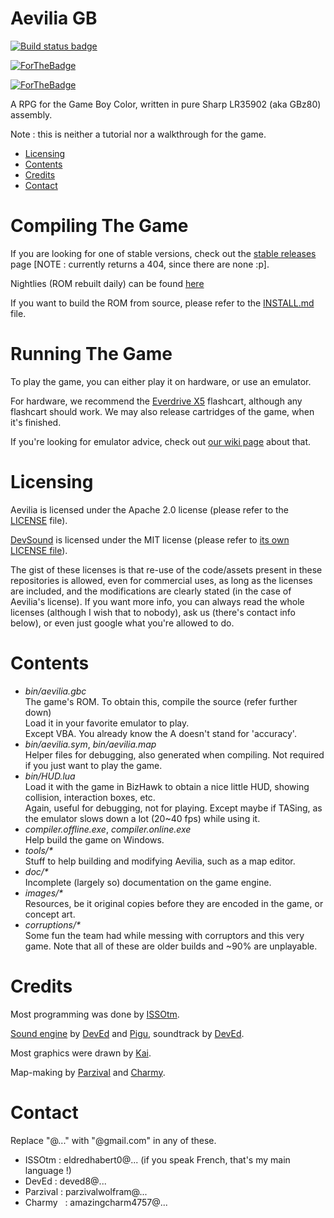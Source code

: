 # Aevilia GB

[![Build status badge](https://img.shields.io/badge/dynamic/json.svg?label=build&colorB=green&query=status&uri=https%3A%2F%2Fissotm.github.io%2Fbuild.json)](https://issotm.github.io/aevilia.html)

[![ForTheBadge](https://forthebadge.com/images/featured/featured-powered-by-electricity.svg)](https://forthebadge.com)

[![ForTheBadge](https://forthebadge.com/images/featured/featured-uses-badges.svg)](https://forthebadge.com)


A RPG for the Game Boy Color, written in pure Sharp LR35902 (aka GBz80) assembly.

Note : this is neither a tutorial nor a walkthrough for the game.


- [Licensing](#licensing)
- [Contents](#contents)
- [Credits](#credits)
- [Contact](#contact)


# Compiling The Game

If you are looking for one of stable versions, check out the [stable releases](http://github.com/ISSOtm/Aevilia-GB/releases/tag/stable) page [NOTE : currently returns a 404, since there are none :p].

Nightlies (ROM rebuilt daily) can be found [here](http://issotm.github.io/aevilia_nightly.gbc)

If you want to build the ROM from source, please refer to the [INSTALL.md](http://github.com/ISSOtm/Aevilia-GB/blob/master/INSTALL.md) file.


# Running The Game

To play the game, you can either play it on hardware, or use an emulator.

For hardware, we recommend the [Everdrive X5](https://krikzz.com/store/home/47-everdrive-gb.html) flashcart, although any flashcart should work. We may also release cartridges of the game, when it's finished.

If you're looking for emulator advice, check out [our wiki page](http://github.com/ISSOtm/Aevilia-GB/wiki/Emulators) about that.


# Licensing

Aevilia is licensed under the Apache 2.0 license (please refer to the [LICENSE](http://github.com/ISSOtm/Aevilia-GB/blob/master/LICENSE) file).

[DevSound](http://github.com/DevEd2/DevSound/) is licensed under the MIT license (please refer to [its own LICENSE file](http://github.com/DevEd2/DevSound/blob/master/LICENSE)).

The gist of these licenses is that re-use of the code/assets present in these repositories is allowed, even for commercial uses, as long as the licenses are included, and the modifications are clearly stated (in the case of Aevilia's license). If you want more info, you can always read the whole licenses (although I wish that to nobody), ask us (there's contact info below), or even just google what you're allowed to do.


# Contents

- _bin/aevilia.gbc_<br/>
  The game's ROM. To obtain this, compile the source (refer further down)<br>Load it in your favorite emulator to play.<br/>
  Except VBA. You already know the A doesn't stand for 'accuracy'.<br/>
- _bin/aevilia.sym_, _bin/aevilia.map_<br/>
  Helper files for debugging, also generated when compiling. Not required if you just want to play the game.
- _bin/HUD.lua_<br/>
  Load it with the game in BizHawk to obtain a nice little HUD, showing collision, interaction boxes, etc.<br/>
  Again, useful for debugging, not for playing. Except maybe if TASing, as the emulator slows down a lot (20~40 fps) while using it.
- _compiler.offline.exe_, _compiler.online.exe_<br/>
  Help build the game on Windows.
- _tools/*_<br/>
  Stuff to help building and modifying Aevilia, such as a map editor.
- _doc/*_<br/>
  Incomplete (largely so) documentation on the game engine.
- _images/*_<br/>
  Resources, be it original copies before they are encoded in the game, or concept art.
- _corruptions/*_<br/>
  Some fun the team had while messing with corruptors and this very game. Note that all of these are older builds and ~90% are unplayable.


# Credits

Most programming was done by [ISSOtm](http://github.com/ISSOtm/).

[Sound engine](http://github.com/DevEd2/DevSound/) by [DevEd](http://github.com/DevEd2/) and [Pigu](http://github.com/Pigu-A/), soundtrack by [DevEd](http://github.com/DevEd2/).

Most graphics were drawn by [Kai](http://github.com/kaikun97).

Map-making by [Parzival](http://github.com/ParzivalWolfram/) and [Charmy](http://github.com/CharmyBee99).


# Contact

Replace "@..." with "@gmail.com" in any of these.
- ISSOtm   : eldredhabert0@... (if you speak French, that's my main language !)
- DevEd    : deved8@...
- Parzival : parzivalwolfram@...
- Charmy   : amazingcharm4757@...
